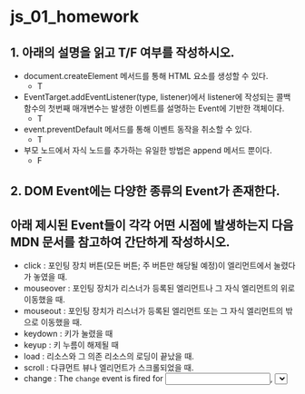 # js_01_homework





## 1. 아래의 설명을 읽고 T/F 여부를 작성하시오.

- document.createElement 메서드를 통해 HTML 요소를 생성할 수 있다. 
  - T
- EventTarget.addEventListener(type, listener)에서 listener에 작성되는 콜백 함수의 첫번째 매개변수는 발생한 이벤트를 설명하는 Event에 기반한 객체이다. 
  - T
- event.preventDefault 메서드를 통해 이벤트 동작을 취소할 수 있다. 
  - T
- 부모 노드에서 자식 노드를 추가하는 유일한 방법은 append 메서드 뿐이다.
  - F



## 2. DOM Event에는 다양한 종류의 Event가 존재한다.  

## 아래 제시된 Event들이 각각 어떤 시점에 발생하는지 다음 MDN 문서를 참고하여 간단하게 작성하시오.

- click : 포인팅 장치 버튼(모든 버튼; 주 버튼만 해당될 예정)이 엘리먼트에서 눌렸다가 놓였을 때.
- mouseover : 포인팅 장치가 리스너가 등록된 엘리먼트나 그 자식 엘리먼트의 위로 이동했을 때.
- mouseout : 포인팅 장치가 리스너가 등록된 엘리먼트 또는 그 자식 엘리먼트의 밖으로 이동했을 때.
- keydown : 키가 눌렸을 때
- keyup : 키 누름이 해제될 때
- load : 리소스와 그 의존 리소스의 로딩이 끝났을 때.
- scroll : 다큐먼트 뷰나 엘리먼트가 스크롤되었을 때.
- change : The `change` event is fired for <input>, <select>, and <textarea> elements when a change to the element's value is committed by the user.
- input : 값을 받았을 때



## 3. 다음은 버튼을 클릭했을 때, 콘솔창을 통해 메시지를 확인하는 코드이다. (a), (b), (c)에 들어갈 코드를 작성하시오.



```javascript
const button = document.__(a)__('button')

button.__(b)__(__(c)__, function () {
    console.log('Button clicked!')
})
```

(a) : createElement

(b) : addEventListenr

(c): 'click'